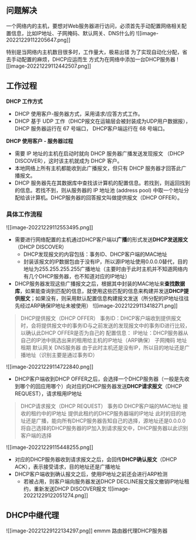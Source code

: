 ## 问题解决

一个网络内的主机，要想对Web服务器进行访问，必须首先手动配置网络相关配置信息，比如IP地址、子网掩码、默认网关、DNS什么的
![[image-20221229112205647.png]]

特别是当网络内主机数目很多时，工作量大，极易出错
为了实现自动化分配，省去手动配置的麻烦，DHCP应运而生
方式为在网络中添加一台DHCP服务器
![[image-20221229112442507.png]]

## 工作过程

**DHCP 工作方式**

-   DHCP 使用客户-服务器方式，采用请求/应答方式工作。
-   DHCP 基于 UDP 工作（DHCP报文在运输层会被封装成为UDP用户数据报），DHCP 服务器运行在 67 号端口， DHCP客户端运行在 68 号端口。

**DHCP 使用客户 - 服务器过程**

-   需要 IP 地址的主机在启动时就向 DHCP 服务器广播发送发现报文 （DHCP DISCOVER），这时该主机就成为 DHCP 客户。
-   本地网络上所有主机都能收到此广播报文，但只有 DHCP 服务器才回答此广播报文。
-   DHCP 服务器先在其数据库中查找该计算机的配置信息。若找到，则返回找到的信息。若找不到，则从服务器的 IP 地址池 (address pool) 中取一个地址分配给该计算机。DHCP服务器的回答报文叫做提供报文（DHCP OFFER）。

### 具体工作流程

![[image-20221229112553495.png]]

- 需要进行网络配置的主机通过DHCP客户端以**广播**的形式发送**DHCP发送报文**（DHCP DISCOVER）
	- DHCP发现报文的内容包括：事务ID、DHCP客户端的MAC地址
	- 封装该报文的IP数据包由于没有IP，所以源IP地址使用0.0.0.0替代，目的地址为255.255.255.255广播地址（主要时由于此时主机并不知道网络内有几个DHCP服务器，也不知道对应的IP地址）
- DHCP服务器发现这些广播报文之后，根据其中封装的MAC地址来**查找数据库**，如果能查询到匹配的信息，就使用这些匹配的信息来构建并发送**DHCP提供报文**；如果没有，则采用默认配置信息构建报文发送（所分配的IP地址往往先经过ARP确保IP地址未被使用）
![[image-20221229113418271.png]]
> DHCP提供报文（DHCP OFFER）
> 事务ID：DHCP客户端收到提供报文时，会将提供报文中的事务ID与之前发送的发现报文中的事务ID进行比较，以确认此DHCP OFFER是否为自己的
> 配置信息：
> 	IP地址：DHCP服务器从自己的IP池中挑选出来的租用给主机的IP地址（ARP确保）
> 	子网掩码
> 	地址租期
> 	默认网关
> 	DNS服务器
> 由于此时主机还是没有IP，所以目的地址还是广播地址（识别主要是通过事务ID）

![[image-20221229114722840.png]]
- DHCP客户端收到DHCP OFFER之后，会选择一个DHCP服务器（一般是先收到哪个的回应用哪个）向对应的DHCP服务器发送**DHCP请求报文**（DHCP REQUEST），请求租用IP地址
> DHCP请求报文（DHCP REQUEST）
> 	事务ID
	    DHCP客户端的MAC地址
	    接收的租约中的IP地址
	    提供此租约的DHCP服务器端的IP地址
	此时的目的地址还是广播，能向所有DHCP服务器告知自己的选择，源地址还是0.0.0.0
	将自己选择的DHCP服务器的IP加入到请求报文中，DHCP服务器以此识别客户端的选择

![[image-20221229115448255.png]]
- 对应的DHCP服务器收到请求报文之后，会回传**DHCP确认报文**（DHCP ACK），表示接受请求，目的地址还是广播地址
- DHCP客户端收到确认报文之后，使用IP地址之前还会进行ARP检测
	- 若被占用，则客户端向服务器发送DHCP DECLINE报文报文撤销IP地址租约，重新发送DHCP DISCOVER报文
![[image-20221229122051274.png]]

## DHCP中继代理

![[image-20221229122134297.png]]
emmm
路由器代理DHCP服务器





